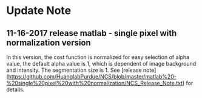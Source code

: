 # Update Note

## 11-16-2017 release matlab - single pixel with normalization version
In this version, the cost function is normalized for easy selection of alpha value, the default alpha value is 1, which is dependent of image background and intensity. The segmentation size is 1. See [release note] (https://github.com/HuanglabPurdue/NCS/blob/master/matlab%20-%20single%20pixel%20with%20normalization/NCS_Release_Note.txt) for details.
